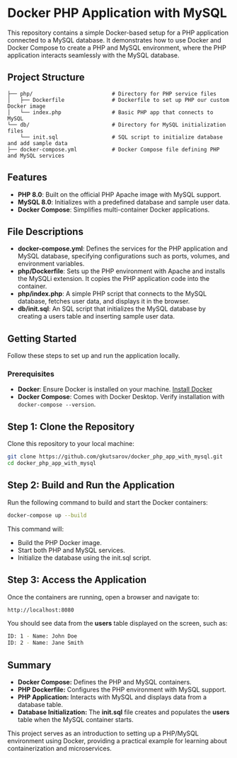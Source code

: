 # Docker PHP Application with MySQL

This repository contains a simple Docker-based setup for a PHP application connected to a MySQL database. It demonstrates how to use Docker and Docker Compose to create a PHP and MySQL environment, where the PHP application interacts seamlessly with the MySQL database.

## Project Structure

```php-mysql-docker-app/
├── php/                         # Directory for PHP service files
│   ├── Dockerfile               # Dockerfile to set up PHP our custom Docker image
│   └── index.php                # Basic PHP app that connects to MySQL
└── db/                          # Directory for MySQL initialization files
    └── init.sql                 # SQL script to initialize database and add sample data
├── docker-compose.yml           # Docker Compose file defining PHP and MySQL services
```

## Features

- **PHP 8.0**: Built on the official PHP Apache image with MySQL support.
- **MySQL 8.0**: Initializes with a predefined database and sample user data.
- **Docker Compose**: Simplifies multi-container Docker applications.

## File Descriptions

- **docker-compose.yml**: Defines the services for the PHP application and MySQL database, specifying configurations such as ports, volumes, and environment variables.
- **php/Dockerfile**: Sets up the PHP environment with Apache and installs the MySQLi extension. It copies the PHP application code into the container.
- **php/index.php**: A simple PHP script that connects to the MySQL database, fetches user data, and displays it in the browser.
- **db/init.sql**: An SQL script that initializes the MySQL database by creating a users table and inserting sample user data.

## Getting Started

Follow these steps to set up and run the application locally.

### Prerequisites

- **Docker**: Ensure Docker is installed on your machine. [Install Docker](https://docs.docker.com/get-docker/)
- **Docker Compose**: Comes with Docker Desktop. Verify installation with `docker-compose --version`.

## Step 1: Clone the Repository

Clone this repository to your local machine:

```bash
git clone https://github.com/gkutsarov/docker_php_app_with_mysql.git
cd docker_php_app_with_mysql
```

## Step 2: Build and Run the Application

Run the following command to build and start the Docker containers:

```bash
docker-compose up --build
```

This command will:
- Build the PHP Docker image.
- Start both PHP and MySQL services.
- Initialize the database using the init.sql script.

## Step 3: Access the Application

Once the containers are running, open a browser and navigate to:

```bash
http://localhost:8080
```

You should see data from the **users** table displayed on the screen, such as:

```bash
ID: 1 - Name: John Doe
ID: 2 - Name: Jane Smith
```

## Summary

- **Docker Compose:** Defines the PHP and MySQL containers.
- **PHP Dockerfile:** Configures the PHP environment with MySQL support.
- **PHP Application:** Interacts with MySQL and displays data from a database table.
- **Database Initialization:** The **init.sql** file creates and populates the **users** table when the MySQL container starts.

This project serves as an introduction to setting up a PHP/MySQL environment using Docker, providing a practical example for learning about containerization and microservices.



